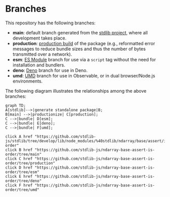 <!--

@license Apache-2.0

Copyright (c) 2022 The Stdlib Authors.

Licensed under the Apache License, Version 2.0 (the "License");
you may not use this file except in compliance with the License.
You may obtain a copy of the License at

    http://www.apache.org/licenses/LICENSE-2.0

Unless required by applicable law or agreed to in writing, software
distributed under the License is distributed on an "AS IS" BASIS,
WITHOUT WARRANTIES OR CONDITIONS OF ANY KIND, either express or implied.
See the License for the specific language governing permissions and
limitations under the License.

-->

# Branches

This repository has the following branches:

-   **main**: default branch generated from the [stdlib project][stdlib-url], where all development takes place.
-   **production**: [production build][production-url] of the package (e.g., reformatted error messages to reduce bundle sizes and thus the number of bytes transmitted over a network).
-   **esm**: [ES Module][esm-url] branch for use via a `script` tag without the need for installation and bundlers.
-   **deno**: [Deno][deno-url] branch for use in Deno.
-   **umd**: [UMD][umd-url] branch for use in Observable, or in dual browser/Node.js environments.

The following diagram illustrates the relationships among the above branches:

```mermaid
graph TD;
A[stdlib]-->|generate standalone package|B;
B[main] -->|productionize| C[production];
C -->|bundle| D[esm];
C -->|bundle| E[deno];
C -->|bundle| F[umd];

click A href "https://github.com/stdlib-js/stdlib/tree/develop/lib/node_modules/%40stdlib/ndarray/base/assert/is-order"
click B href "https://github.com/stdlib-js/ndarray-base-assert-is-order/tree/main"
click C href "https://github.com/stdlib-js/ndarray-base-assert-is-order/tree/production"
click D href "https://github.com/stdlib-js/ndarray-base-assert-is-order/tree/esm"
click E href "https://github.com/stdlib-js/ndarray-base-assert-is-order/tree/deno"
click F href "https://github.com/stdlib-js/ndarray-base-assert-is-order/tree/umd"
```

[stdlib-url]: https://github.com/stdlib-js/stdlib/tree/develop/lib/node_modules/%40stdlib/ndarray/base/assert/is-order
[production-url]: https://github.com/stdlib-js/ndarray-base-assert-is-order/tree/production
[deno-url]: https://github.com/stdlib-js/ndarray-base-assert-is-order/tree/deno
[umd-url]: https://github.com/stdlib-js/ndarray-base-assert-is-order/tree/umd
[esm-url]: https://github.com/stdlib-js/ndarray-base-assert-is-order/tree/esm